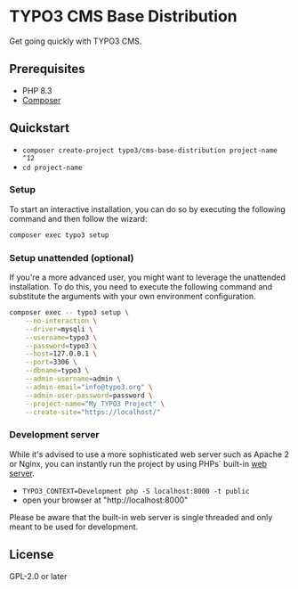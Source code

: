 # TYPO3 CMS Base Distribution

Get going quickly with TYPO3 CMS.

## Prerequisites

* PHP 8.3
* [Composer](https://getcomposer.org/download/)

## Quickstart

* `composer create-project typo3/cms-base-distribution project-name ^12`
* `cd project-name`

### Setup

To start an interactive installation, you can do so by executing the following
command and then follow the wizard:

```bash
composer exec typo3 setup
```

### Setup unattended (optional)

If you're a more advanced user, you might want to leverage the unattended installation.
To do this, you need to execute the following command and substitute the arguments
with your own environment configuration.

```bash
composer exec -- typo3 setup \
    --no-interaction \
    --driver=mysqli \
    --username=typo3 \
    --password=typo3 \
    --host=127.0.0.1 \
    --port=3306 \
    --dbname=typo3 \
    --admin-username=admin \
    --admin-email="info@typo3.org" \
    --admin-user-password=password \
    --project-name="My TYPO3 Project" \
    --create-site="https://localhost/"
```

### Development server

While it's advised to use a more sophisticated web server such as
Apache 2 or Nginx, you can instantly run the project by using PHPs` built-in
[web server](https://secure.php.net/manual/en/features.commandline.webserver.php).

* `TYPO3_CONTEXT=Development php -S localhost:8000 -t public`
* open your browser at "http://localhost:8000"

Please be aware that the built-in web server is single threaded and only meant
to be used for development.

## License

GPL-2.0 or later
